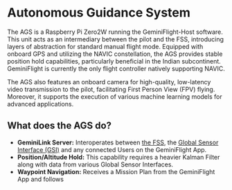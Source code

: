 # Autonomous Guidance System

The AGS is a Raspberry Pi Zero2W running the GeminiFlight-Host software. This unit acts as an intermediary between the pilot and the FSS, introducing layers of abstraction for standard manual flight mode. Equipped with onboard GPS and utilizing the NAVIC constellation, the AGS provides stable position hold capabilities, particularly beneficial in the Indian subcontinent. GeminiFlight is currently the only flight controller natively supporting NAVIC.

The AGS also features an onboard camera for high-quality, low-latency video transmission to the pilot, facilitating First Person View (FPV) flying. Moreover, it supports the execution of various machine learning models for advanced applications.

## What does the AGS do?

* **GeminiLink Server:** Interoperates between [the FSS](../flight-stabilization-system/flight-stabilization-system.md), the [Global Sensor Interface (GSI)](global-sensor-interface.md) and any connected Users on the GeminiFlight App.
* **Position/Altitude Hold:** This capability requires a heavier Kalman Filter along with data from various Global Sensor Interfaces.
* **Waypoint Navigation:**  Receives a Mission Plan from the GeminiFlight App and follows
